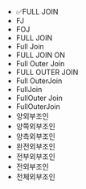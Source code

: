 ﻿- ✅FULL JOIN
- FJ
- FOJ
- FULL JOIN
- Full Join
- FULL JOIN ON
- Full Outer Join
- FULL OUTER JOIN
- Full OuterJoin
- FullJoin
- FullOuter Join
- FullOuterJoin
- 양외부조인
- 양쪽외부조인
- 양측외부조인
- 완전외부조인
- 전부외부조인
- 전외부조인
- 전체외부조인
